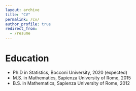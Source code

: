 ```yaml
---
layout: archive
title: "CV"
permalink: /cv/
author_profile: true
redirect_from:
  - /resume
---
```


<!-- {% include base_path %} -->

Education
======
* Ph.D in Statistics, Bocconi University, 2020 (expected)
* M.S. in Mathematics, Sapienza University of Rome, 2015
* B.S. in Mathematics, Sapienza University of Rome, 2012

  
<!-- Teaching
======
 <ul>{% for post in site.teaching %} 
    {% include archive-single-cv.html %}
  {% endfor %}</ul> -->
  

